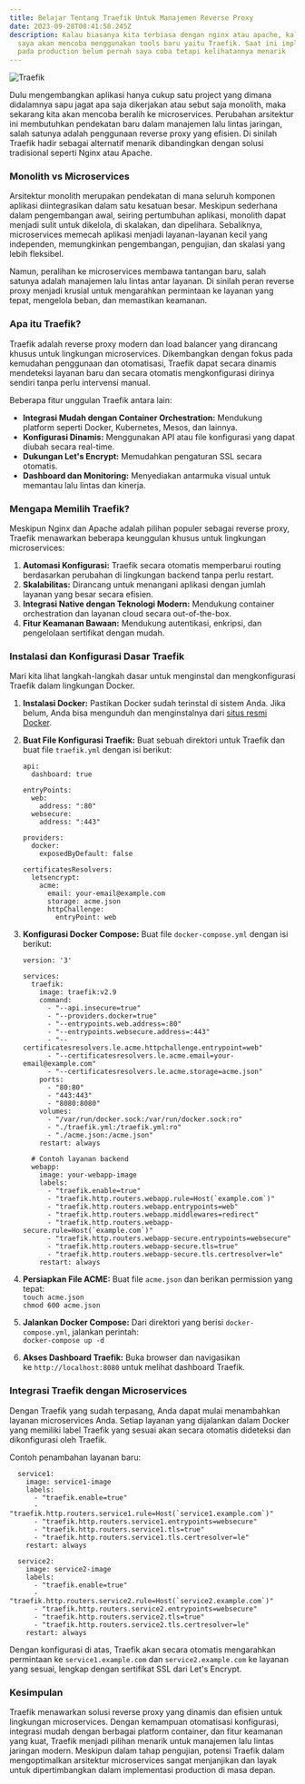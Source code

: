 ```yaml
---
title: Belajar Tentang Traefik Untuk Manajemen Reverse Proxy
date: 2023-09-28T08:41:58.245Z
description: Kalau biasanya kita terbiasa dengan nginx atau apache, kali ini
  saya akan mencoba menggunakan tools baru yaitu Traefik. Saat ini implementasi
  pada production belum pernah saya coba tetapi kelihatannya menarik
---
```

![Traefik](/img/traefik-architecture.webp "Traefik Concepts")



Dulu mengembangkan aplikasi hanya cukup satu project yang dimana didalamnya sapu jagat apa saja dikerjakan atau sebut saja monolith, maka sekarang kita akan mencoba beralih ke microservices. Perubahan arsitektur ini membutuhkan pendekatan baru dalam manajemen lalu lintas jaringan, salah satunya adalah penggunaan reverse proxy yang efisien. Di sinilah Traefik hadir sebagai alternatif menarik dibandingkan dengan solusi tradisional seperti Nginx atau Apache.

### Monolith vs Microservices

Arsitektur monolith merupakan pendekatan di mana seluruh komponen aplikasi diintegrasikan dalam satu kesatuan besar. Meskipun sederhana dalam pengembangan awal, seiring pertumbuhan aplikasi, monolith dapat menjadi sulit untuk dikelola, di skalakan, dan dipelihara. Sebaliknya, microservices memecah aplikasi menjadi layanan-layanan kecil yang independen, memungkinkan pengembangan, pengujian, dan skalasi yang lebih fleksibel.

Namun, peralihan ke microservices membawa tantangan baru, salah satunya adalah manajemen lalu lintas antar layanan. Di sinilah peran reverse proxy menjadi krusial untuk mengarahkan permintaan ke layanan yang tepat, mengelola beban, dan memastikan keamanan.

### Apa itu Traefik?

Traefik adalah reverse proxy modern dan load balancer yang dirancang khusus untuk lingkungan microservices. Dikembangkan dengan fokus pada kemudahan penggunaan dan otomatisasi, Traefik dapat secara dinamis mendeteksi layanan baru dan secara otomatis mengkonfigurasi dirinya sendiri tanpa perlu intervensi manual.

Beberapa fitur unggulan Traefik antara lain:

* **Integrasi Mudah dengan Container Orchestration:** Mendukung platform seperti Docker, Kubernetes, Mesos, dan lainnya.
* **Konfigurasi Dinamis:** Menggunakan API atau file konfigurasi yang dapat diubah secara real-time.
* **Dukungan Let's Encrypt:** Memudahkan pengaturan SSL secara otomatis.
* **Dashboard dan Monitoring:** Menyediakan antarmuka visual untuk memantau lalu lintas dan kinerja.

### Mengapa Memilih Traefik?

Meskipun Nginx dan Apache adalah pilihan populer sebagai reverse proxy, Traefik menawarkan beberapa keunggulan khusus untuk lingkungan microservices:

1. **Automasi Konfigurasi:** Traefik secara otomatis memperbarui routing berdasarkan perubahan di lingkungan backend tanpa perlu restart.
2. **Skalabilitas:** Dirancang untuk menangani aplikasi dengan jumlah layanan yang besar secara efisien.
3. **Integrasi Native dengan Teknologi Modern:** Mendukung container orchestration dan layanan cloud secara out-of-the-box.
4. **Fitur Keamanan Bawaan:** Mendukung autentikasi, enkripsi, dan pengelolaan sertifikat dengan mudah.

### Instalasi dan Konfigurasi Dasar Traefik

Mari kita lihat langkah-langkah dasar untuk menginstal dan mengkonfigurasi Traefik dalam lingkungan Docker.

1. **Instalasi Docker:** Pastikan Docker sudah terinstal di sistem Anda. Jika belum, Anda bisa mengunduh dan menginstalnya dari [situs resmi Docker](https://www.docker.com/get-started).
2. **Buat File Konfigurasi Traefik:** Buat sebuah direktori untuk Traefik dan buat file `traefik.yml` dengan isi berikut:

   ```
   api:
     dashboard: true

   entryPoints:
     web:
       address: ":80"
     websecure:
       address: ":443"

   providers:
     docker:
       exposedByDefault: false

   certificatesResolvers:
     letsencrypt:
       acme:
         email: your-email@example.com
         storage: acme.json
         httpChallenge:
           entryPoint: web

   ```
3. **Konfigurasi Docker Compose:** Buat file `docker-compose.yml` dengan isi berikut:

   ```
   version: '3'

   services:
     traefik:
       image: traefik:v2.9
       command:
         - "--api.insecure=true"
         - "--providers.docker=true"
         - "--entrypoints.web.address=:80"
         - "--entrypoints.websecure.address=:443"
         - "--certificatesresolvers.le.acme.httpchallenge.entrypoint=web"
         - "--certificatesresolvers.le.acme.email=your-email@example.com"
         - "--certificatesresolvers.le.acme.storage=acme.json"
       ports:
         - "80:80"
         - "443:443"
         - "8080:8080"
       volumes:
         - "/var/run/docker.sock:/var/run/docker.sock:ro"
         - "./traefik.yml:/traefik.yml:ro"
         - "./acme.json:/acme.json"
       restart: always

     # Contoh layanan backend
     webapp:
       image: your-webapp-image
       labels:
         - "traefik.enable=true"
         - "traefik.http.routers.webapp.rule=Host(`example.com`)"
         - "traefik.http.routers.webapp.entrypoints=web"
         - "traefik.http.routers.webapp.middlewares=redirect"
         - "traefik.http.routers.webapp-secure.rule=Host(`example.com`)"
         - "traefik.http.routers.webapp-secure.entrypoints=websecure"
         - "traefik.http.routers.webapp-secure.tls=true"
         - "traefik.http.routers.webapp-secure.tls.certresolver=le"
       restart: always

   ```
4. **Persiapkan File ACME:** Buat file `acme.json` dan berikan permission yang tepat:\
   `touch acme.json `\
   `chmod 600 acme.json`
5. **Jalankan Docker Compose:** Dari direktori yang berisi `docker-compose.yml`, jalankan perintah:\
   `docker-compose up -d`
6. **Akses Dashboard Traefik:** Buka browser dan navigasikan ke `http://localhost:8080` untuk melihat dashboard Traefik.

### Integrasi Traefik dengan Microservices

Dengan Traefik yang sudah terpasang, Anda dapat mulai menambahkan layanan microservices Anda. Setiap layanan yang dijalankan dalam Docker yang memiliki label Traefik yang sesuai akan secara otomatis dideteksi dan dikonfigurasi oleh Traefik.

Contoh penambahan layanan baru:

```
  service1:
    image: service1-image
    labels:
      - "traefik.enable=true"
      - "traefik.http.routers.service1.rule=Host(`service1.example.com`)"
      - "traefik.http.routers.service1.entrypoints=websecure"
      - "traefik.http.routers.service1.tls=true"
      - "traefik.http.routers.service1.tls.certresolver=le"
    restart: always

  service2:
    image: service2-image
    labels:
      - "traefik.enable=true"
      - "traefik.http.routers.service2.rule=Host(`service2.example.com`)"
      - "traefik.http.routers.service2.entrypoints=websecure"
      - "traefik.http.routers.service2.tls=true"
      - "traefik.http.routers.service2.tls.certresolver=le"
    restart: always

```

Dengan konfigurasi di atas, Traefik akan secara otomatis mengarahkan permintaan ke `service1.example.com` dan `service2.example.com` ke layanan yang sesuai, lengkap dengan sertifikat SSL dari Let's Encrypt.

### Kesimpulan

Traefik menawarkan solusi reverse proxy yang dinamis dan efisien untuk lingkungan microservices. Dengan kemampuan otomatisasi konfigurasi, integrasi mudah dengan berbagai platform container, dan fitur keamanan yang kuat, Traefik menjadi pilihan menarik untuk manajemen lalu lintas jaringan modern. Meskipun dalam tahap pengujian, potensi Traefik dalam mengoptimalkan arsitektur microservices sangat menjanjikan dan layak untuk dipertimbangkan dalam implementasi production di masa depan.